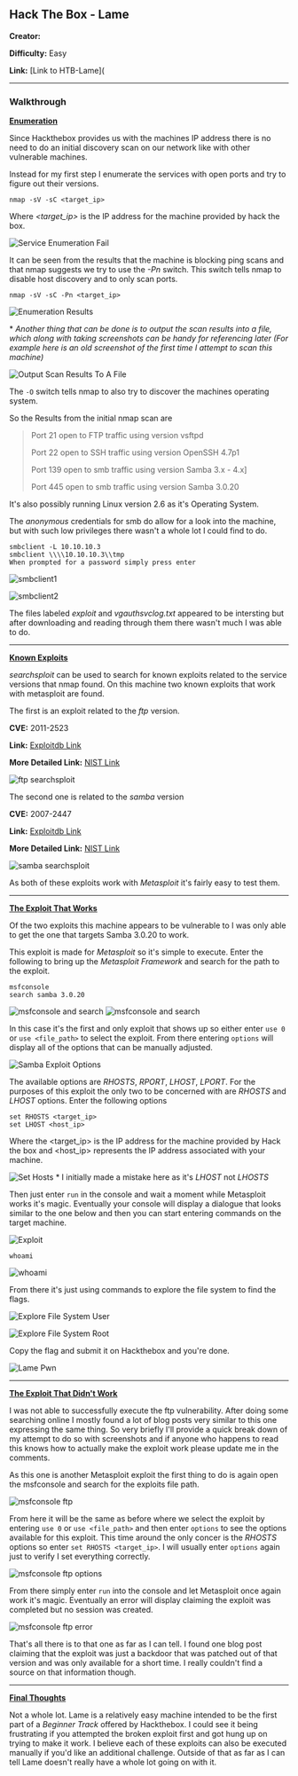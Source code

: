 ## **Hack The Box - Lame**

**Creator:**

**Difficulty:** Easy

**Link:** [Link to HTB-Lame](

---

### Walkthrough


<ins>**Enumeration**</ins>

Since Hackthebox provides us with the machines IP address there is no need to do an initial discovery scan on our network like with other vulnerable machines. 

Instead for my first step I enumerate the services with open ports and try to figure out their versions. 

`nmap -sV -sC <target_ip>` 

Where *<target_ip>* is the IP address for the machine provided by hack the box. 

![Service Enumeration Fail](/docs/assets/images/HTB/Lame/lame01.png)

It can be seen from the results that the machine is blocking ping scans and that nmap suggests we try to use the *-Pn* switch. This switch tells nmap to disable host discovery and to only scan ports.

`nmap -sV -sC -Pn <target_ip>`

![Enumeration Results](/docs/assets/images/HTB/Lame/lame02.png)

\* *Another thing that can be done is to output the scan results into a file, which along with taking screenshots can be handy for referencing later (For example here is an old screenshot of the first time I attempt to scan this machine)*

![Output Scan Results To A File](/docs/assets/images/HTB/Lame/lame03.png)

The `-O` switch tells nmap to also try to discover the machines operating system.

So the Results from the initial nmap scan are

> Port 21 open to FTP traffic using version vsftpd
> 
> Port 22 open to SSH traffic using version OpenSSH 4.7p1
> 
> Port 139 open to smb traffic using version Samba 3.x - 4.x]
> 
> Port 445 open to smb traffic using version Samba 3.0.20

It's also possibly running Linux version 2.6 as it's Operating System.

The *anonymous* credentials for smb do allow for a look into the machine, but with such low privileges there wasn't a whole lot I could find to do.

```
smbclient -L 10.10.10.3 
smbclient \\\\10.10.10.3\\tmp
When prompted for a password simply press enter
```

![smbclient1](/docs/assets/images/HTB/Lame/lame04.png)

![smbclient2](/docs/assets/images/HTB/Lame/lame05.png)

The files labeled *exploit* and *vgauthsvclog.txt* appeared to be intersting but after downloading and reading through them there wasn't much I was able to do.

---


<ins>**Known Exploits**</ins>

*searchsploit* can be used to search for known exploits related to the service versions that nmap found. On this machine two known exploits that work with metasploit are found.

The first is an exploit related to the *ftp* version.

**CVE:** 2011-2523 

**Link:** [Exploitdb Link](https://www.exploit-db.com/exploits/17491)

**More Detailed Link:** [NIST Link](https://nvd.nist.gov/vuln/detail/CVE-2011-2523)

![ftp searchsploit](/docs/assets/images/HTB/Lame/lame06.png)

The second one is related to the *samba* version

**CVE:** 2007-2447 

**Link:** [Exploitdb Link](https://www.exploit-db.com/exploits/16320)

**More Detailed Link:** [NIST Link](https://nvd.nist.gov/vuln/detail/CVE-2007-2447)

![samba searchsploit](/docs/assets/images/HTB/Lame/lame07.png)

As both of these exploits work with *Metasploit* it's fairly easy to test them.

---

<ins>**The Exploit That Works**</ins>


Of the two exploits this machine appears to be vulnerable to I was only able to get the one that targets Samba 3.0.20 to work.

This exploit is made for *Metasploit* so it's simple to execute. Enter the following to bring up the *Metasploit Framework* and search for the path to the exploit.

```
msfconsole
search samba 3.0.20
```

![msfconsole and search](/docs/assets/images/HTB/Lame/lame08.png)
![msfconsole and search](/docs/assets/images/HTB/Lame/lame09.png)

In this case it's the first and only exploit that shows up so either enter `use 0` or `use <file_path>` to select the exploit. From there entering `options` will display all of the options that can be manually adjusted.

![Samba Exploit Options](/docs/assets/images/HTB/Lame/lame10.png)

The available options are *RHOSTS*, *RPORT*, *LHOST*, *LPORT*. For the purposes of this exploit the only two to be concerned with are *RHOSTS* and *LHOST* options. Enter the following options
```
set RHOSTS <target_ip>
set LHOST <host_ip>
```
Where the <target_ip> is the IP address for the machine provided by Hack the box and <host_ip> represents the IP address associated with your machine.

![Set Hosts](/docs/assets/images/HTB/Lame/lame11.png)
\* I initially made a mistake here as it's *LHOST* not *LHOSTS*

Then just enter `run` in the console and wait a moment while Metasploit works it's magic. Eventually your console will display a dialogue that looks similar to the one below and then you can start entering commands on the target machine.

![Exploit](/docs/assets/images/HTB/Lame/lame12.png)

`whoami`

![whoami](/docs/assets/images/HTB/Lame/lame13.png)

From there it's just using commands to explore the file system to find the flags.

![Explore File System User](/docs/assets/images/HTB/Lame/lameuserflag.png)

![Explore File System Root](/docs/assets/images/HTB/Lame/lame14.png)

Copy the flag and submit it on Hackthebox and you're done.

![Lame Pwn](/docs/assets/images/HTB/Lame/lamepwn.png)

---

<ins>**The Exploit That Didn't Work**</ins>

I was not able to successfully execute the ftp vulnerability. After doing some searching online I mostly found a lot of blog posts very similar to this one expressing the same thing. So very briefly I'll provide a quick break down of my attempt to do so with screenshots and if anyone who happens to read this knows how to actually make the exploit work please update me in the comments.

As this one is another Metasploit exploit the first thing to do is again open the msfconsole and search for the exploits file path.

![msfconsole ftp](/docs/assets/images/HTB/Lame/lame15.png)

From here it will be the same as before where we select the exploit by entering `use 0` or `use <file_path>` and then enter `options` to see the options available for this exploit.
This time around the only concer is the *RHOSTS* options so enter `set RHOSTS <target_ip>`. I will usually enter `options` again just to verify I set everything correctly.

![msfconsole ftp options](/docs/assets/images/HTB/Lame/lame16.png)

From there simply enter `run` into the console and let Metasploit once again work it's magic. Eventually an error will display claiming the exploit was completed but no session was created.

![msfconsole ftp error](/docs/assets/images/HTB/Lame/lame17.png)

That's all there is to that one as far as I can tell. I found one blog post claiming that the exploit was just a backdoor that was patched out of that version and was only available for a short time. I really couldn't find a source on that information though.

---

<ins>**Final Thoughts**</ins>

Not a whole lot. Lame is a relatively easy machine intended to be the first part of a *Beginner Track* offered by Hackthebox. I could see it being frustrating if you attempted the broken exploit first and got hung up on trying to make it work. I believe each of these exploits can also be executed manually if you'd like an additional challenge. Outside of that as far as I can tell Lame doesn't really have a whole lot going on with it.



